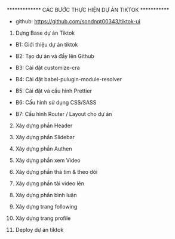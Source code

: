 ************* CÁC BƯỚC THỰC HIỆN DỰ ÁN TIKTOK ***********

- github: https://github.com/sondnpt00343/tiktok-ui

1. Dựng Base dự án Tiktok

- B1: Giới thiệu dự án tiktok

- B2: Tạo dự án và đẩy lên Github

- B3: Cài đặt customize-cra

- B4: Cài đặt babel-pulugin-module-resolver

- B5: Cài đặt và cấu hình Prettier

- B6: Cấu hình sử dụng CSS/SASS

- B7: Cấu hình Router / Layout cho dự án


2. Xây dựng phần Header

3. Xây dựng phần Slidebar

4. Xây dựng phần Authen

5. Xây dựng phần xem Video

6. Xây dựng phần thả tim & theo dõi

7. Xây dựng phần tải video lên

8. Xây dựng phần bình luận

9. Xây dựng trang following

10. Xây dựng trang profile

11. Deploy dự án tiktok